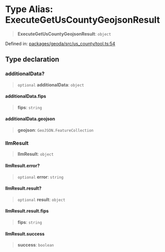 # Type Alias: ExecuteGetUsCountyGeojsonResult

> **ExecuteGetUsCountyGeojsonResult**: `object`

Defined in: [packages/geoda/src/us\_county/tool.ts:54](https://github.com/GeoDaCenter/openassistant/blob/a9f2271d1019f6c25c10dd4b3bdb64fcf16999b2/packages/geoda/src/us_county/tool.ts#L54)

## Type declaration

### additionalData?

> `optional` **additionalData**: `object`

#### additionalData.fips

> **fips**: `string`

#### additionalData.geojson

> **geojson**: `GeoJSON.FeatureCollection`

### llmResult

> **llmResult**: `object`

#### llmResult.error?

> `optional` **error**: `string`

#### llmResult.result?

> `optional` **result**: `object`

#### llmResult.result.fips

> **fips**: `string`

#### llmResult.success

> **success**: `boolean`
